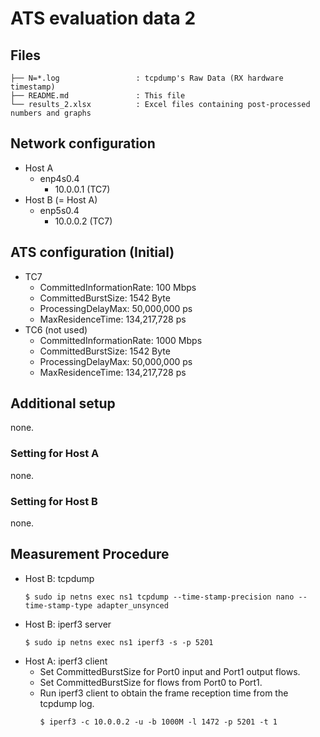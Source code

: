 # ATS evaluation data 2

## Files

```
├── N=*.log                 : tcpdump's Raw Data (RX hardware timestamp)
├── README.md               : This file
└── results_2.xlsx          : Excel files containing post-processed numbers and graphs
```

## Network configuration

- Host A
  - enp4s0.4
    - 10.0.0.1 (TC7)
- Host B (= Host A)
  - enp5s0.4
    - 10.0.0.2 (TC7)

## ATS configuration (Initial)
- TC7
    - CommittedInformationRate: 100 Mbps
    - CommittedBurstSize: 1542 Byte
    - ProcessingDelayMax: 50,000,000 ps
    - MaxResidenceTime: 134,217,728 ps
- TC6 (not used)
    - CommittedInformationRate: 1000 Mbps
    - CommittedBurstSize: 1542 Byte
    - ProcessingDelayMax: 50,000,000 ps
    - MaxResidenceTime: 134,217,728 ps

## Additional setup
none.

### Setting for Host A
none.

### Setting for Host B
none.

## Measurement Procedure
- Host B: tcpdump
  ```shell
  $ sudo ip netns exec ns1 tcpdump --time-stamp-precision nano --time-stamp-type adapter_unsynced
  ```
- Host B: iperf3 server
  ```shell
  $ sudo ip netns exec ns1 iperf3 -s -p 5201
  ```
- Host A: iperf3 client
  - Set CommittedBurstSize for Port0 input and Port1 output flows.
  - Set CommittedBurstSize for flows from Port0 to Port1.
  - Run iperf3 client to obtain the frame reception time from the tcpdump log.
    ```shell
    $ iperf3 -c 10.0.0.2 -u -b 1000M -l 1472 -p 5201 -t 1
    ```
